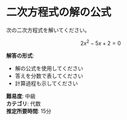 # 二次方程式の解の公式

次の二次方程式を解いてください。

$$2x^2 - 5x + 2 = 0$$

**解答の形式**: 
- 解の公式を使用してください
- 答えを分数で表してください
- 計算過程も示してください

**難易度**: 中級  
**カテゴリ**: 代数  
**推定所要時間**: 15分